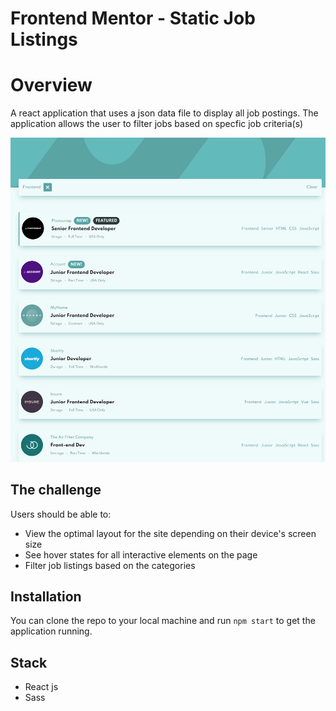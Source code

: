 # Frontend Mentor - Static Job Listings

# Overview

A react application that uses a json data file to display all job postings. The application allows the user to filter jobs based on specfic job criteria(s)

![screenshot](./src/images/screenshot.png)

## The challenge

Users should be able to:

-   View the optimal layout for the site depending on their device's screen size
-   See hover states for all interactive elements on the page
-   Filter job listings based on the categories

## Installation

You can clone the repo to your local machine and run `npm start` to get the application running.

## Stack

-   React js
-   Sass
